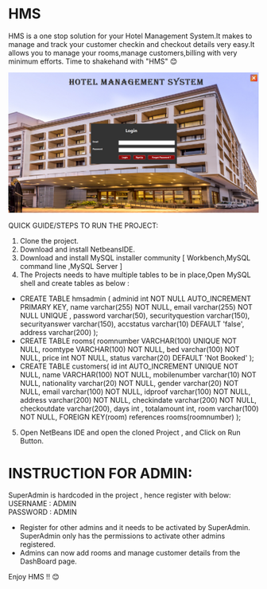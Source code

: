 # HMS
HMS is a one stop solution for your Hotel Management System.It makes to manage and track your customer checkin and checkout details very easy.It allows you to manage your rooms,manage customers,billing with very minimum efforts. Time to shakehand with "HMS" 😊 

![Login](Screenshots/Login.PNG)

QUICK GUIDE/STEPS TO RUN THE PROJECT:
1. Clone the project.
2. Download and install NetbeansIDE.
3. Download and install MySQL installer community [ Workbench,MySQL command line ,MySQL Server ]
4. The Projects needs to have multiple tables to be in place,Open MySQL shell and create tables as below :
- CREATE TABLE hmsadmin (
    adminid int NOT NULL AUTO_INCREMENT PRIMARY KEY,
    name varchar(255) NOT NULL,
    email varchar(255) NOT NULL UNIQUE ,
    password varchar(50),
    securityquestion varchar(150),
    securityanswer varchar(150),
    accstatus varchar(10) DEFAULT 'false',
    address varchar(200)
   );
- CREATE TABLE rooms(
    roomnumber VARCHAR(100) UNIQUE  NOT NULL,
    roomtype VARCHAR(100) NOT NULL,
    bed varchar(100) NOT NULL,
    price int NOT NULL,
    status varchar(20) DEFAULT 'Not Booked'
   );
- CREATE TABLE customers(
    id int AUTO_INCREMENT UNIQUE  NOT NULL,
    name VARCHAR(100) NOT NULL,
    mobilenumber varchar(10) NOT NULL,
    nationality varchar(20) NOT NULL,
    gender varchar(20) NOT NULL,
    email varchar(100) NOT NULL,
    idproof varchar(100) NOT NULL,
    address varchar(200) NOT NULL,
    checkindate varchar(200) NOT NULL,
    checkoutdate varchar(200),
    days int ,
    totalamount int,
    room varchar(100) NOT NULL,
    FOREIGN KEY(room) references rooms(roomnumber)
   );
5. Open NetBeans IDE and open the cloned Project , and Click on Run Button.


# INSTRUCTION FOR ADMIN:
SuperAdmin is hardcoded in the project , hence register with below: \
USERNAME : ADMIN \
PASSWORD : ADMIN

- Register for other admins and it needs to be activated by SuperAdmin.
SuperAdmin only has the permissions to activate other admins registered.
- Admins can now add rooms and manage customer details from the DashBoard page.

Enjoy HMS !! 😊
